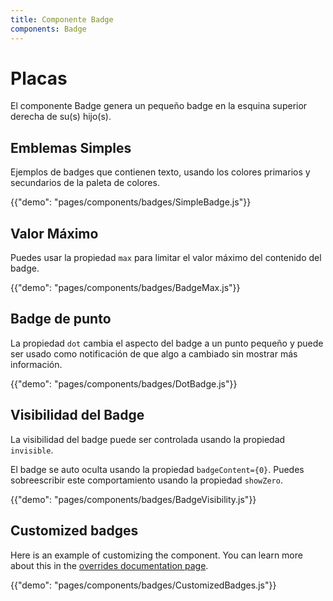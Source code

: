 ```yaml
---
title: Componente Badge
components: Badge
---
```


# Placas

<p class="description">El componente Badge genera un pequeño badge en la esquina superior derecha de su(s) hijo(s).</p>

## Emblemas Simples

Ejemplos de badges que contienen texto, usando los colores primarios y secundarios de la paleta de colores.

{{"demo": "pages/components/badges/SimpleBadge.js"}}

## Valor Máximo

Puedes usar la propiedad `max` para limitar el valor máximo del contenido del badge.

{{"demo": "pages/components/badges/BadgeMax.js"}}

## Badge de punto

La propiedad `dot` cambia el aspecto del badge a un punto pequeño y puede ser usado como notificación de que algo a cambiado sin mostrar más información.

{{"demo": "pages/components/badges/DotBadge.js"}}

## Visibilidad del Badge

La visibilidad del badge puede ser controlada usando la propiedad `invisible`.

El badge se auto oculta usando la propiedad `badgeContent={0}`. Puedes sobreescribir este comportamiento usando la propiedad `showZero`.

{{"demo": "pages/components/badges/BadgeVisibility.js"}}

## Customized badges

Here is an example of customizing the component. You can learn more about this in the [overrides documentation page](/customization/components/).

{{"demo": "pages/components/badges/CustomizedBadges.js"}}
